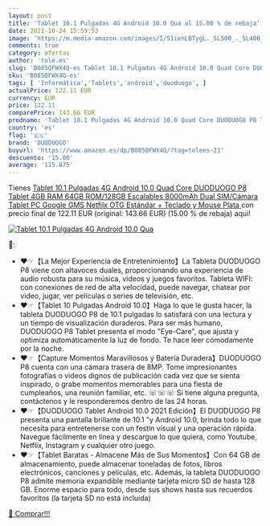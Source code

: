 ```yaml
---
layout: post
title: 'Tablet 10.1 Pulgadas 4G Android 10.0 Qua al 15.00 % de rebaja'
date: 2021-10-24 15:59:53
image: 'https://m.media-amazon.com/images/I/51ienLBTygL._SL500_._SL400_.jpg'
comments: true
category: ofertas
author: 'tole.es'
slug: 'B085QFWX4Q-es Tablet 10.1 Pulgadas 4G Android 10.0 Quad Core DUODUOGO P8...'
sku: 'B085QFWX4Q-es'
tags: [ 'Informática','Tablets','android','duoduogo', ]
actualPrice: 122.11 EUR
currency: EUR
price: 122.11
comparePrice: 143.66 EUR
prodname: 'Tablet 10.1 Pulgadas 4G Android 10.0 Quad Core DUODUOGO P8 Tablet 4GB RAM 64GB ROM/128GB Escalables 8000mAh Dual SIM/Cámara Tablet PC Google GMS Netfilx OTG  Estándar + Teclado y Mouse  Plata '
country: 'es'
flag: '🇪🇸'
brand: 'DUODUOGO'
buyurl: 'https://www.amazon.es/dp/B085QFWX4Q/?tag=tolees-21'
descuento: '15.00'
average: '115.875'
---
```


Tienes [Tablet 10.1 Pulgadas 4G Android 10.0 Quad Core DUODUOGO P8 Tablet 4GB RAM 64GB ROM/128GB Escalables 8000mAh Dual SIM/Cámara Tablet PC Google GMS Netfilx OTG  Estándar + Teclado y Mouse  Plata ](https://www.amazon.es/dp/B085QFWX4Q/?tag=tolees-21) con precio final de  122.11 EUR (original: 143.66 EUR) (15.00 %  de rebaja) aqui!

[![Tablet 10.1 Pulgadas 4G Android 10.0 Qua](https://m.media-amazon.com/images/I/51ienLBTygL._SL500_._SL400_.jpg)](https://www.amazon.es/dp/B085QFWX4Q/?tag=tolees-21)

🔎:

- ❤☞【La Mejor Experiencia de Entretenimiento】La Tableta DUODUOGO P8 viene con altavoces duales, proporcionando una experiencia de audio robusta para su música, videos y juegos favoritos. Tableta WIFI: con conexiones de red de alta velocidad, puede navegar, chatear por video, jugar, ver películas o series de televisión, etc.
- ❤☞【Tablet 10 Pulgadas Android 10.0】Haga lo que le gusta hacer, la tableta DUODUOGO P8 de 10.1 pulgadas lo satisfará con una lectura y un tiempo de visualización duraderos. Para ser más humano, DUODUOGO P8 Tablet presenta el modo "Eye-Care", que ajusta y optimiza automáticamente la luz de fondo. Te hace leer cómodamente por la noche.
- ❤☞【Capture Momentos Maravillosos y Batería Duradera】DUODUOGO P8 cuenta con una cámara trasera de 8MP. Tome impresionantes fotografías o videos dignos de publicación cada vez que se sienta inspirado, o grabe momentos memorables para una fiesta de cumpleaños, una reunión familiar, etc. ☏☏☏ Si tiene alguna pregunta, contáctenos y le responderemos dentro de las 24 horas.
- ❤☞【DUODUOGO Tablet Android 10.0 2021 Edición】El DUODUOGO P8 presenta una pantalla brillante de 10.1 "y Android 10.0, brinda todo lo que necesita para entretenerse con un festín visual y una operación rápida. Navegue fácilmente en línea y descargue lo que quiera, como Youtube, Netflix, Instagram y cualquier otro juego.
- ❤☞【Tablet Baratas - Almacene Más de Sus Momentos】Con 64 GB de almacenamiento, puede almacenar toneladas de fotos, libros electrónicos, canciones y películas, etc. Además, la tableta DUODUOGO P8 admite memoria expandible mediante tarjeta micro SD de hasta 128 GB. Enorme espacio para todo, desde sus shows hasta sus recuerdos favoritos (la tarjeta SD no está incluida)

[🛒 Comprar!!!](https://www.amazon.es/dp/B085QFWX4Q/?tag=tolees-21)
